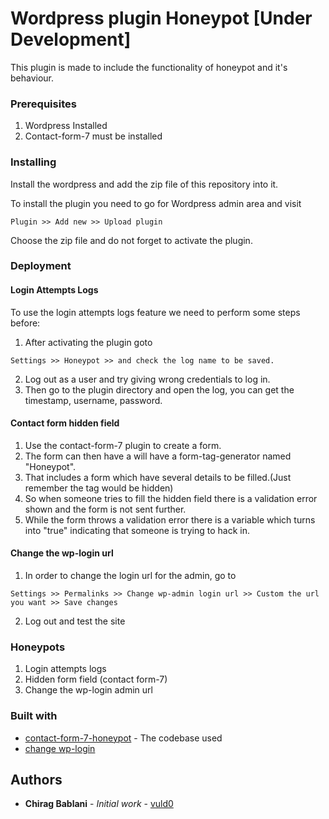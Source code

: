# Wordpress plugin Honeypot [Under Development]

This plugin is made to include the functionality of honeypot and it's behaviour. 


### Prerequisites

1. Wordpress Installed
2. Contact-form-7 must be installed

### Installing

Install the wordpress and add the zip file of this repository into it.

To install the plugin you need to go for Wordpress admin area and visit 

```
Plugin >> Add new >> Upload plugin 
```

Choose the zip file and do not forget to activate the plugin.


### Deployment

#### Login Attempts Logs
To use the login attempts logs feature we need to perform some steps before:

1. After activating the plugin goto

```
Settings >> Honeypot >> and check the log name to be saved.
```
2. Log out as a user and try giving wrong credentials to log in.
3. Then go to the plugin directory and open the log, you can get the timestamp, username, password.

#### Contact form hidden field
1. Use the contact-form-7 plugin to create a form.
2. The form can then have a will have a form-tag-generator named "Honeypot".
3. That includes a form which have several details to be filled.(Just remember the tag would be hidden)
4. So when someone tries to fill the hidden field there is a validation error shown and the form is not sent further.
5. While the form throws a validation error there is a variable which turns into "true" indicating that someone is trying to hack in.

#### Change the wp-login url
1. In order to change the login url for the admin, go to

```
Settings >> Permalinks >> Change wp-admin login url >> Custom the url you want >> Save changes
```

2. Log out and test the site

### Honeypots

1. Login attempts logs
2. Hidden form field (contact form-7)
3. Change the wp-login admin url


### Built with

* [contact-form-7-honeypot](https://github.com/nocean/cf7-honeypot) - The codebase used
* [change wp-login](https://wordpress.org/plugins/change-wp-admin-login/)

## Authors

* **Chirag Bablani** - *Initial work* - [vuld0](https://github.com/vuld0)

